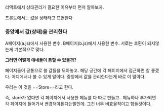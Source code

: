 
리액트에서 상태관리가 필요한 이유부터 먼저 알아보자.

프론트에서는 값을 상태라고 표현한다
### 중앙에서 값(상태)을 관리한다

A페이지(a.js)에서 사용한 변수.
B페이지(b.js)에서 사용한 변수.
서로는 호환이 되지않는게 기본적으로 맞다.

**그러면 어떻게 얘네들이 통할 수 있을까?**

페이지들이 공통으로 쓸 값들을 모아놓고. 
해당 공간에 각 페이지에서 접근하면 참 좋겠다.
어디에서나 볼 수 있게 말이다.
중앙에서 값을 관리한다는게 바로 이 말이다.

우리는 이 것을 ==Store==라고 한다.

즉, store가 없다면 각 페이지에서 사용한 메뉴를 다 따로 만들고.. 메뉴하나 추가되면 각 페이지에 들어가서 변경해야된다는말인데. 그건 너무 비효율적이고 힘들것이다. 







